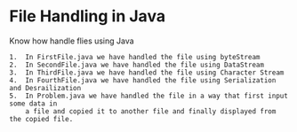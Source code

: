 # File Handling in Java
Know how handle flies using Java

    1.  In FirstFile.java we have handled the file using byteStream
    2.  In SecondFile.java we have handled the file using DataStream
    3.  In ThirdFile.java we have handled the file using Character Stream
    4.  In FourthFile.java we have handled the file using Serialization and Desrailization
    5.  In Problem.java we have handled the file in a way that first input some data in
        a file and copied it to another file and finally displayed from the copied file.

